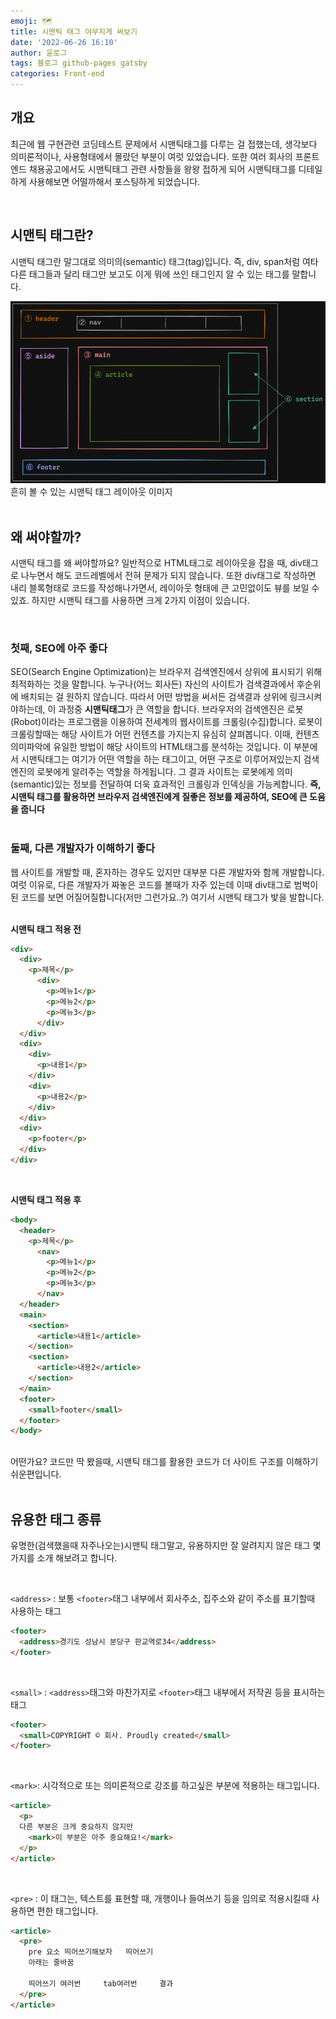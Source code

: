 ```yaml
---
emoji: 🗺
title: 시맨틱 태그 야무지게 써보기
date: '2022-06-26 16:10'
author: 윤로그
tags: 블로그 github-pages gatsby
categories: Front-end
---
```


## 개요
최근에 웹 구현관련 코딩테스트 문제에서 시맨틱태그를 다루는 걸 접했는데, 생각보다 의미론적이나, 사용형태에서 몰랐던 부분이 여럿 있었습니다.
또한 여러 회사의 프론트엔드 채용공고에서도 시맨틱태그 관련 사항들을 왕왕 접하게 되어 시맨틱태그를 디테일하게 사용해보면 어떨까해서 포스팅하게 되었습니다.

<br />

## 시맨틱 태그란?
시맨틱 태그란 말그대로 의미의(semantic) 태그(tag)입니다. 즉, div, span처럼 여타 다른 태그들과 달리 태그만 보고도 이게 뭐에 쓰인
태그인지 알 수 있는 태그를 말합니다. 

![semantic-tag-image.png](semantic-tag-image.png)
흔히 볼 수 있는 시맨틱 태그 레이아웃 이미지
<br />
<br />

## 왜 써야할까?
시맨틱 태그를 왜 써야할까요? 일반적으로 HTML태그로 레이아웃을 잡을 때, div태그로 나누면서 해도 코드레벨에서 전혀 문제가 되지 않습니다. 또한
div태그로 작성하면 내리 블록형태로 코드를 작성해나가면서, 레이아웃 형태에 큰 고민없이도 뷰를 보일 수 있죠.
하지만 시맨틱 태그를 사용하면 크게 2가지 이점이 있습니다.

<br />

<h3>첫째, SEO에 아주 좋다</h3>
SEO(Search Engine Optimization)는 브라우저 검색엔진에서 상위에 표시되기 위해 최적화하는 것을 말합니다.
누구나(어느 회사든) 자신의 사이트가 검색결과에서 후순위에 배치되는 걸 원하지 않습니다.
따라서 어떤 방법을 써서든 검색결과 상위에 링크시켜야하는데, 이 과정중 <b>시맨틱태그</b>가 큰 역할을 합니다.
브라우저의 검색엔진은 로봇(Robot)이라는 프로그램을 이용하여 전세계의 웹사이트를 크롤링(수집)합니다.
로봇이 크롤링할때는 해당 사이트가 어떤 컨텐츠를 가지는지 유심히 살펴봅니다. 이때, 컨텐츠 의미파악에 유일한 방법이
해당 사이트의 HTML태그를 분석하는 것입니다. 이 부분에서 시맨틱태그는 여기가 어떤 역할을 하는 태그이고, 어떤 구조로 이루어져있는지
검색엔진의 로봇에게 알려주는 역할을 하게됩니다. 그 결과 사이트는 로봇에게 의미(semantic)있는 정보를 전달하여 더욱 효과적인 크롤링과
인덱싱을 가능케합니다.
<b>즉, 시맨틱 태그를 활용하면 브라우저 검색엔진에게 질좋은 정보를 제공하여, SEO에 큰 도움을 줍니다</b>
<br />
<br />
<h3>둘째, 다른 개발자가 이해하기 좋다</h3>

웹 사이트를 개발할 때, 혼자하는 경우도 있지만 대부분 다른 개발자와 함께 개발합니다.
여럿 이유로, 다른 개발자가 짜놓은 코드를 볼때가 자주 있는데 이때 div태그로 범벅이 된 코드를 보면 어질어질합니다(저만 그런가요..?)
여기서 시맨틱 태그가 밫을 발합니다.

<br />
<b>시맨틱 태그 적용 전</b>

```html
<div>
  <div>
    <p>제목</p>
      <div>
        <p>메뉴1</p>
        <p>메뉴2</p>
        <p>메뉴3</p>
      </div>
  </div>
  <div>
    <div>
      <p>내용1</p>
    </div>
    <div>
      <p>내용2</p>
    </div>
  </div>
  <div>
    <p>footer</p>
  </div>
</div>
```
<br />

<b>시맨틱 태그 적용 후</b>
```html
<body>
  <header>
    <p>제목</p>
      <nav>
        <p>메뉴1</p>
        <p>메뉴2</p>
        <p>메뉴3</p>
      </nav>
  </header>
  <main>
    <section>
      <article>내용1</article>
    </section>
    <section>
      <article>내용2</article>
    </section>
  </main>
  <footer>
    <small>footer</small>
  </footer>
</body>
```
<br />
어떤가요? 코드만 딱 봤을때, 시맨틱 태그를 활용한 코드가 더 사이트 구조를 이해하기 쉬운편입니다.

<br />
<br />

## 유용한 태그 종류
유명한(검색했을때 자주나오는)시맨틱 태그말고, 유용하지만 잘 알려지지 않은 태그 몇가지를 소개 해보려고 합니다.

<br />

`<address>` : 보통 `<footer>`태그 내부에서 회사주소, 집주소와 같이 주소를 표기할때 사용하는 태그

```html
<footer>
  <address>경기도 성남시 분당구 판교역로34</address>
</footer>
```
<br />

`<small>` : `<address>`태그와 마찬가지로 `<footer>`태그 내부에서 저작권 등을 표시하는 태그

```html
<footer>
  <small>COPYRIGHT © 회사. Proudly created</small>
</footer>
```
<br />

`<mark>`: 시각적으로 또는 의미론적으로 강조를 하고싶은 부분에 적용하는 태그입니다. 

```html
<article>
  <p>
  다른 부분은 크게 중요하지 않지만 
    <mark>이 부분은 아주 중요해요!</mark>
  </p>
</article>
```
<br />

`<pre>` : 이 태그는, 텍스트를 표현할 때, 개행이나 들여쓰기 등을 임의로 적용시킬때 사용하면 편한 태그입니다.
```html
<article>
  <pre>
    pre 요소 띄어쓰기해보자   띄어쓰기 
    아래는 줄바꿈
    
    띄어쓰기 여러번     tab여러번     결과 
  </pre>
</article>
```

<br />


```toc

```
